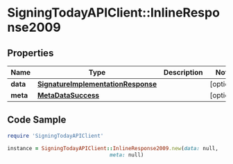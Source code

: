 # SigningTodayAPIClient::InlineResponse2009

## Properties

Name | Type | Description | Notes
------------ | ------------- | ------------- | -------------
**data** | [**SignatureImplementationResponse**](SignatureImplementationResponse.md) |  | [optional] 
**meta** | [**MetaDataSuccess**](MetaDataSuccess.md) |  | [optional] 

## Code Sample

```ruby
require 'SigningTodayAPIClient'

instance = SigningTodayAPIClient::InlineResponse2009.new(data: null,
                                 meta: null)
```


